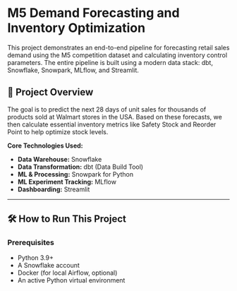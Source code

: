 # M5 Demand Forecasting and Inventory Optimization

This project demonstrates an end-to-end pipeline for forecasting retail sales demand using the M5 competition dataset and calculating inventory control parameters. The entire pipeline is built using a modern data stack: dbt, Snowflake, Snowpark, MLflow, and Streamlit.

## 🚀 Project Overview

The goal is to predict the next 28 days of unit sales for thousands of products sold at Walmart stores in the USA. Based on these forecasts, we then calculate essential inventory metrics like Safety Stock and Reorder Point to help optimize stock levels.

**Core Technologies Used:**
- **Data Warehouse:** Snowflake
- **Data Transformation:** dbt (Data Build Tool)
- **ML & Processing:** Snowpark for Python
- **ML Experiment Tracking:** MLflow
- **Dashboarding:** Streamlit

---

## 🛠️ How to Run This Project

### Prerequisites
- Python 3.9+
- A Snowflake account
- Docker (for local Airflow, optional)
- An active Python virtual environment



